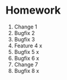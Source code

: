 # Homework
1. Change 1
2. Bugfix 2
3. Bugfix 3
4. Feature 4 x
5. Bugfix 5 x
6. Bugfix 6 x
7. Change 7
8. Bugfix 8 x

